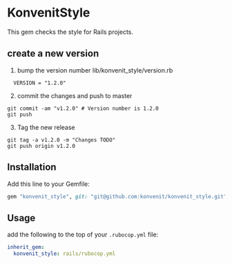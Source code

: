# KonvenitStyle

This gem checks the style for Rails projects.

## create a new version

1. bump the version number lib/konvenit_style/version.rb
```
  VERSION = "1.2.0"
```

2. commit the changes and push to master
```
git commit -am "v1.2.0" # Version number is 1.2.0
git push
```

3. Tag the new release

```
git tag -a v1.2.0 -m "Changes TODO"
git push origin v1.2.0
```

## Installation

Add this line to your Gemfile:

```ruby
gem "konvenit_style", git: "git@github.com:konvenit/konvenit_style.git", require: false
```

## Usage

add the following to the top of your `.rubocop.yml` file:

```yaml
inherit_gem:
  konvenit_style: rails/rubocop.yml
```
